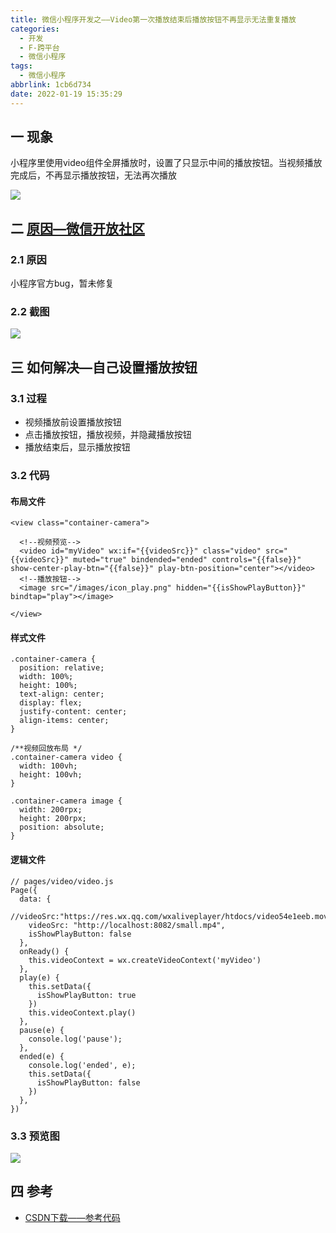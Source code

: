 ```yaml
---
title: 微信小程序开发之——Video第一次播放结束后播放按钮不再显示无法重复播放
categories:
  - 开发
  - F-跨平台
  - 微信小程序
tags:
  - 微信小程序
abbrlink: 1cb6d734
date: 2022-01-19 15:35:29
---
```

## 一 现象

小程序里使用video组件全屏播放时，设置了只显示中间的播放按钮。当视频播放完成后，不再显示播放按钮，无法再次播放

![][1]
<!--more-->
## 二 [原因—微信开放社区][00]

### 2.1 原因

小程序官方bug，暂未修复

### 2.2 截图

![][2]

## 三 如何解决—自己设置播放按钮

### 3.1 过程

* 视频播放前设置播放按钮
* 点击播放按钮，播放视频，并隐藏播放按钮
* 播放结束后，显示播放按钮

### 3.2 代码

#### 布局文件

```
<view class="container-camera">

  <!--视频预览-->
  <video id="myVideo" wx:if="{{videoSrc}}" class="video" src="{{videoSrc}}" muted="true" bindended="ended" controls="{{false}}" show-center-play-btn="{{false}}" play-btn-position="center"></video>
  <!--播放按钮-->
  <image src="/images/icon_play.png" hidden="{{isShowPlayButton}}" bindtap="play"></image>

</view>
```

#### 样式文件

```
.container-camera {
  position: relative;
  width: 100%;
  height: 100%;
  text-align: center;
  display: flex;
  justify-content: center;
  align-items: center;
}

/**视频回放布局 */
.container-camera video {
  width: 100vh;
  height: 100vh;
}

.container-camera image {
  width: 200rpx;
  height: 200rpx;
  position: absolute;
}
```

#### 逻辑文件

```
// pages/video/video.js
Page({
  data: {
    //videoSrc:"https://res.wx.qq.com/wxaliveplayer/htdocs/video54e1eeb.mov",
    videoSrc: "http://localhost:8082/small.mp4",
    isShowPlayButton: false
  },
  onReady() {
    this.videoContext = wx.createVideoContext('myVideo')
  },
  play(e) {
    this.setData({
      isShowPlayButton: true
    })
    this.videoContext.play()
  },
  pause(e) {
    console.log('pause');
  },
  ended(e) {
    console.log('ended', e);
    this.setData({
      isShowPlayButton: false
    })
  },
})
```

### 3.3 预览图
![][3]

## 四 参考
* [CSDN下载——参考代码](https://download.csdn.net/download/Calvin_zhou/76684349)


[00]:https://developers.weixin.qq.com/community/develop/doc/000e8451dbc5e0f2430a27ad551800
[1]:https://jsd.onmicrosoft.cn/gh/PGzxc/CDN/blog-wechat/wechat-video-play-finish-no-play.gif
[2]:https://jsd.onmicrosoft.cn/gh/PGzxc/CDN/blog-wechat/wechat-video-commit-answer.png
[3]:https://jsd.onmicrosoft.cn/gh/PGzxc/CDN/blog-wechat/weichat-video-play-finish-has.gif